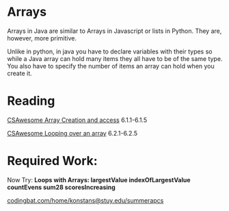 # Arrays
Arrays in Java are similar to Arrays in Javascript or lists in
Python. They are, however, more primitive.

Unlike in python, in java you have to declare variables with their types so while a Java
array can hold many items they all have to be of the same type. You
also have to specify the number of items an array can hold when you
create it.

# Reading
[CSAwesome Array Creation and access](https://runestone.academy/ns/books/published/csawesome/Unit6-Arrays/topic-6-1-array-basics.html)
6.1.1-6.1.5

[CSAwesome Looping over an array](https://runestone.academy/ns/books/published/csawesome/Unit6-Arrays/topic-6-1-array-basics.html)
6.2.1-6.2.5

# Required Work:

Now Try: **Loops with Arrays: largestValue indexOfLargestValue countEvens sum28  scoresIncreasing**

[codingbat.com/home/konstans@stuy.edu/summerapcs](https://codingbat.com/home/konstans@stuy.edu/summerapcs)
